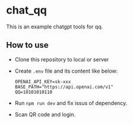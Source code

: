 # chat_qq

This is an example chatgpt tools for qq.

## How to use

- Clone this repository to local or server

- Create `.env` file and its content like below:
    ```
    OPENAI_API_KEY=sk-xxx
    BASE_PATH="https://api.openai.com/v1"
    QQ=10101010110
    ```

- Run `npm run dev` and fix issus of dependency.

- Scan QR code and login.


